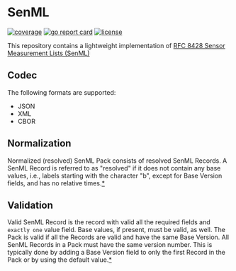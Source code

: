 # SenML

[![coverage][cov-badge]][cov-url]
[![go report card][grc-badge]][grc-url]
[![license][license]](LICENSE)

This repository contains a lightweight implementation of [RFC 8428 Sensor Measurement Lists (SenML)](https://tools.ietf.org/html/rfc8428)

## Codec

The following formats are supported:

- JSON
- XML
- CBOR

## Normalization

Normalized (resolved) SenML Pack consists of resolved SenML Records. A SenML Record is referred to as "resolved" if it does not contain any base values, i.e., labels starting with the character "b", except for Base Version fields, and has no relative times.[*](https://tools.ietf.org/html/rfc8428#section-4.6)

## Validation

Valid SenML Record is the record with valid all the required fields and `exactly one` value field. Base values, if present, must be valid, as well. The Pack is valid if all the Records are valid and have the same Base Version.
All SenML Records in a Pack must have the same version number. This is typically done by adding a Base Version field to only the first Record in the Pack or by using the default value.[*](https://tools.ietf.org/html/rfc8428#section-4.4)

[cov-badge]: https://codecov.io/gh/cebrains/senml/branch/master/graph/badge.svg
[cov-url]: https://codecov.io/gh/cebrains/senml
[grc-badge]: https://goreportcard.com/badge/github.com/cebrains/senml
[grc-url]: https://goreportcard.com/report/github.com/cebrains/senml
[license]: https://img.shields.io/badge/license-Apache%20v2.0-blue.svg
